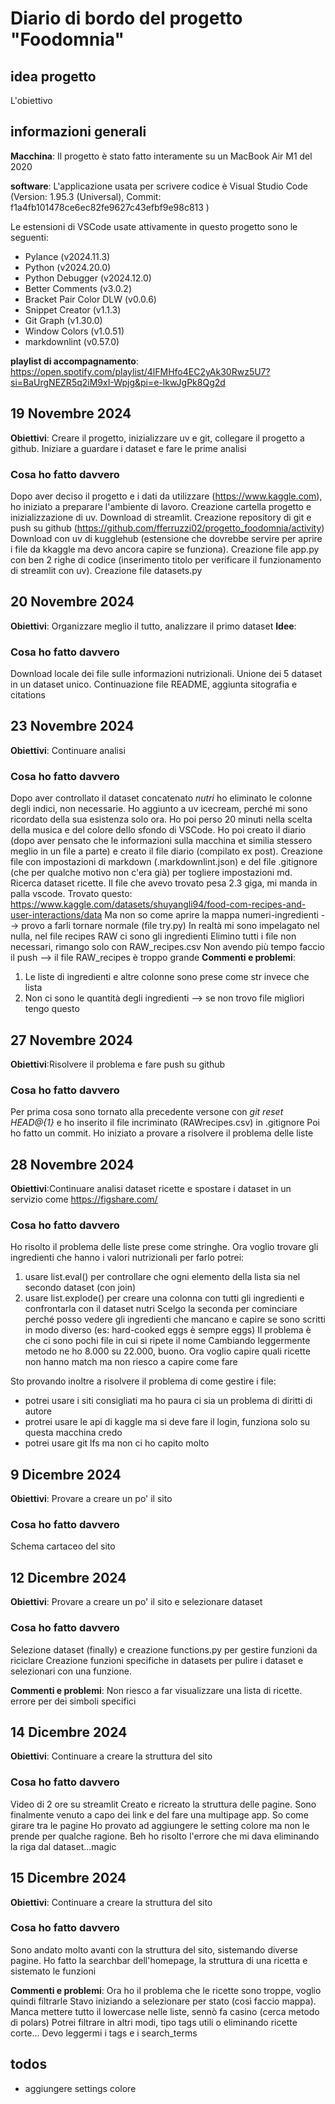 # Diario di bordo del progetto "Foodomnia"

## idea progetto

L'obiettivo

## informazioni generali

**Macchina**: Il progetto è stato fatto interamente su un MacBook Air M1 del 2020

**software**: L'applicazione usata per scrivere codice è Visual Studio Code
(Version: 1.95.3 (Universal), Commit: f1a4fb101478ce6ec82fe9627c43efbf9e98c813 )

Le estensioni di VSCode usate attivamente in questo progetto sono le seguenti:

- Pylance (v2024.11.3)
- Python (v2024.20.0)
- Python Debugger (v2024.12.0)
- Better Comments (v3.0.2)
- Bracket Pair Color DLW (v0.0.6)
- Snippet Creator (v1.1.3)
- Git Graph (v1.30.0)
- Window Colors (v1.0.51)
- markdownlint (v0.57.0)

**playlist di accompagnamento**: <https://open.spotify.com/playlist/4lFMHfo4EC2yAk30Rwz5U7?si=BaUrgNEZR5q2iM9xI-Wpjg&pi=e-lkwJgPk8Qg2d>

## 19 Novembre 2024

**Obiettivi**: Creare il progetto, inizializzare uv e git, collegare il progetto
a github. Iniziare a guardare i dataset e fare le prime analisi

### Cosa ho fatto davvero

Dopo aver deciso il progetto e i dati da utilizzare (<https://www.kaggle.com>),
ho iniziato a preparare l'ambiente di lavoro.
Creazione cartella progetto e inizializzazione di uv. Download di streamlit.
Creazione repository di git e push su github (<https://github.com/fferruzzi02/progetto_foodomnia/activity>)
Download con uv di kugglehub (estensione che dovrebbe servire per aprire i file
da kkaggle ma devo ancora capire se funziona).
Creazione file app.py con ben 2 righe di codice (inserimento titolo per
verificare il funzionamento di streamlit con uv).
Creazione file datasets.py

## 20 Novembre 2024

**Obiettivi**: Organizzare meglio il tutto, analizzare il primo dataset
**Idee**:

### Cosa ho fatto davvero

Download locale dei file sulle informazioni nutrizionali. Unione dei 5 dataset
in un dataset unico.
Continuazione file README, aggiunta sitografia e citations

## 23 Novembre 2024

**Obiettivi**: Continuare analisi

### Cosa ho fatto davvero

Dopo aver controllato il dataset concatenato _nutri_ ho eliminato le colonne
degli indici, non necessarie.
Ho aggiunto a uv icecream, perché mi sono ricordato della sua esistenza solo ora.
Ho poi perso 20 minuti nella scelta della musica e del colore dello sfondo di VSCode.
Ho poi creato il diario (dopo aver pensato che le informazioni sulla macchina et
similia stessero meglio in un file a parte) e creato il file diario (compilato
ex post).
Creazione file con impostazioni di markdown (.markdownlint.json) e del file
.gitignore (che per qualche motivo non c'era già) per togliere impostazioni md.
Ricerca dataset ricette. Il file che avevo trovato pesa 2.3 giga, mi manda in
palla vscode.
Trovato questo:
<https://www.kaggle.com/datasets/shuyangli94/food-com-recipes-and-user-interactions/data>
Ma non so come aprire la mappa numeri-ingredienti -->
provo a farli tornare normale (file try.py)
In realtà mi sono impelagato nel nulla, nel file recipes RAW ci sono gli ingredienti
Elimino tutti i file non necessari, rimango solo con RAW_recipes.csv
Non avendo più tempo faccio il push --> il file RAW_recipes è troppo grande
**Commenti e problemi**:

1. Le liste di ingredienti e altre colonne sono prese come str invece che lista
2. Non ci sono le quantità degli ingredienti
   --> se non trovo file migliori tengo questo

## 27 Novembre 2024

**Obiettivi**:Risolvere il problema e fare push su github

### Cosa ho fatto davvero

Per prima cosa sono tornato alla precedente versone con _git reset HEAD@{1}_ e
ho inserito il file incriminato (RAWrecipes.csv) in .gitignore
Poi ho fatto un commit. Ho iniziato a provare a risolvere il problema delle liste

## 28 Novembre 2024

**Obiettivi**:Continuare analisi dataset ricette e spostare i dataset
in un servizio come <https://figshare.com/>

### Cosa ho fatto davvero

Ho risolto il problema delle liste prese come stringhe.
Ora voglio trovare gli ingredienti che hanno i valori nutrizionali
per farlo potrei:

1. usare list.eval() per controllare che ogni elemento della lista sia nel
   secondo dataset (con join)
2. usare list.explode() per creare una colonna con tutti gli ingredienti e
   confrontarla con il dataset nutri
   Scelgo la seconda per cominciare perché posso vedere gli ingredienti che mancano
   e capire se sono scritti in modo diverso (es: hard-cooked eggs è sempre eggs)
   Il problema è che ci sono pochi file in cui si ripete il nome
   Cambiando leggermente metodo ne ho 8.000 su 22.000, buono. Ora voglio capire
   quali ricette non hanno match ma non riesco a capire come fare

Sto provando inoltre a risolvere il problema di come gestire i file:

- potrei usare i siti consigliati ma ho paura ci sia un problema di diritti di autore
- protrei usare le api di kaggle ma si deve fare il login, funziona solo su
  questa macchina credo
- potrei usare git lfs ma non ci ho capito molto

## 9 Dicembre 2024

**Obiettivi**: Provare a creare un po' il sito

### Cosa ho fatto davvero

Schema cartaceo del sito

## 12 Dicembre 2024

**Obiettivi**: Provare a creare un po' il sito e selezionare dataset

### Cosa ho fatto davvero

Selezione dataset (finally) e creazione functions.py per gestire funzioni da riciclare
Creazione funzioni specifiche in datasets per pulire i dataset e selezionari con
una funzione.

**Commenti e problemi**:
Non riesco a far visualizzare una lista di ricette.
errore per dei simboli specifici

## 14 Dicembre 2024

**Obiettivi**: Continuare a creare la struttura del sito

### Cosa ho fatto davvero

Video di 2 ore su streamlit
Creato e ricreato la struttura delle pagine. Sono finalmente venuto a capo dei link
e del fare una multipage app. So come girare tra le pagine
Ho provato ad aggiungere le setting colore ma non le prende per qualche ragione.
Beh ho risolto l'errore che mi dava eliminando la riga dal dataset...magic

## 15 Dicembre 2024

**Obiettivi**: Continuare a creare la struttura del sito

### Cosa ho fatto davvero

Sono andato molto avanti con la struttura del sito, sistemando diverse pagine.
Ho fatto la searchbar dell'homepage, la struttura di una ricetta e sistemato le funzioni

**Commenti e problemi**:
Ora ho il problema che le ricette sono troppe, voglio quindi filtrarle
Stavo iniziando a selezionare per stato (così faccio mappa). Manca mettere
tutto il lowercase nelle liste, sennò fa casino (cerca metodo di polars)
Potrei filtrare in altri modi, tipo tags utili o eliminando ricette corte...
Devo leggermi i tags e i search_terms

## todos

- aggiungere settings colore
